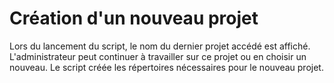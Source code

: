 # Création d'un nouveau projet

Lors du lancement du script, le nom du dernier projet accédé est affiché.
L'administrateur peut continuer à travailler sur ce projet ou en choisir un nouveau.
Le script créée les répertoires nécessaires pour le nouveau projet. 